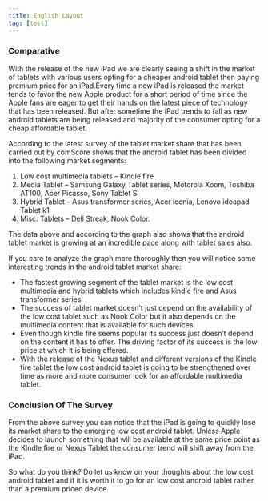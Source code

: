 ```yaml
---
title: English Layout
tag: [test]
---
```

### Comparative
With the release of the new iPad we are clearly seeing a shift in the market of tablets with various users opting for a cheaper android tablet then paying premium price for an iPad.Every time a new iPad is released the market tends to favor the new Apple product for a short period of time since the Apple fans are eager to get their hands on the latest piece of technology that has been released. But after sometime the iPad trends to fall as new android tablets are being released and majority of the consumer opting for a cheap affordable tablet.

According to the latest survey of the tablet market share that has been carried out by comScore shows that the android tablet has been divided into the following market segments:
1. Low cost multimedia tablets – Kindle fire
2. Media Tablet – Samsung Galaxy Tablet series, Motorola Xoom, Toshiba AT100, Acer Picasso, Sony Tablet S
3. Hybrid Tablet – Asus transformer series, Acer iconia, Lenovo ideapad Tablet k1
4. Misc. Tablets – Dell Streak, Nook Color.

The data above and according to the graph also shows that the android tablet market is growing at an incredible pace along with tablet sales also.
<!--more-->
If you care to analyze the graph more thoroughly then you will notice some interesting trends in the android tablet market share:
* The fastest growing segment of the tablet market is the low cost multimedia and hybrid tablets which includes kindle fire and Asus transformer series.
* The success of tablet market doesn’t just depend on the availability of the low cost tablet such as Nook Color but it also depends on the multimedia content that is available for such devices.
* Even though kindle fire seems popular its success just doesn’t depend on the content it has to offer. The driving factor of its success is the low price at which it is being offered.
* With the release of the Nexus tablet and different versions of the Kindle fire tablet the low cost android tablet is going to be strengthened over time as more and more consumer look for an affordable multimedia tablet.

### Conclusion Of The Survey
From the above survey you can notice that the iPad is going to quickly lose its market share to the emerging low cost android tablet. Unless Apple decides to launch something that will be available at the same price point as the Kindle fire or Nexus Tablet the consumer trend will shift away from the iPad.

So what do you think? Do let us know on your thoughts about the low cost android tablet and if it is worth it to go for an low cost android tablet rather than a premium priced device.